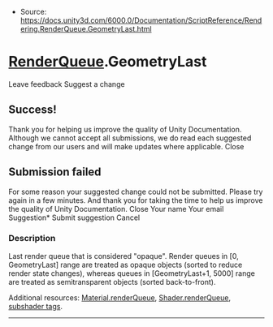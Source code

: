 * Source: https://docs.unity3d.com/6000.0/Documentation/ScriptReference/Rendering.RenderQueue.GeometryLast.html

#  [RenderQueue](https://docs.unity3d.com/6000.0/Documentation/ScriptReference/Rendering.RenderQueue.html).GeometryLast
Leave feedback
Suggest a change
## Success!
Thank you for helping us improve the quality of Unity Documentation. Although we cannot accept all submissions, we do read each suggested change from our users and will make updates where applicable.
Close
## Submission failed
For some reason your suggested change could not be submitted. Please <a>try again</a> in a few minutes. And thank you for taking the time to help us improve the quality of Unity Documentation.
Close
Your name Your email Suggestion* Submit suggestion
Cancel
### Description
Last render queue that is considered "opaque".
Render queues in [0, GeometryLast] range are treated as opaque objects (sorted to reduce render state changes), whereas queues in [GeometryLast+1, 5000] range are treated as semitransparent objects (sorted back-to-front).  
  
Additional resources: [Material.renderQueue](https://docs.unity3d.com/6000.0/Documentation/ScriptReference/Material-renderQueue.html), [Shader.renderQueue](https://docs.unity3d.com/6000.0/Documentation/ScriptReference/Shader-renderQueue.html), [subshader tags](https://docs.unity3d.com/6000.0/Documentation/Manual/SL-SubShaderTags.html).
* * *
